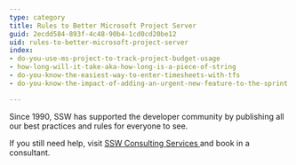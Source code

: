 ```yaml
---
type: category
title: Rules to Better Microsoft Project Server
guid: 2ecdd584-893f-4c48-90b4-1cd0cd20be12
uid: rules-to-better-microsoft-project-server
index:
- do-you-use-ms-project-to-track-project-budget-usage
- how-long-will-it-take-aka-how-long-is-a-piece-of-string
- do-you-know-the-easiest-way-to-enter-timesheets-with-tfs
- do-you-know-the-impact-of-adding-an-urgent-new-feature-to-the-sprint

---
```

<p>​Since 1990, SSW has supported the developer community by publishing all our best practices and rules for everyone to see.&#160;</p><p>If you still need help, visit&#160;<a href="http&#58;//www.ssw.com.au/ssw/Consulting/Default.aspx">SSW Consulting Services&#160;​</a>and book in a consultant.​​</p>



